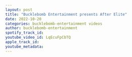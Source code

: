 ```yaml
---
layout: post
title: "Bucklebomb Entertainment presents After Elite"
date: 2022-10-20
categories: bucklebomb-entertainment videos
author: bucklebomb-entertainment
spotify_track_id: 
youtube_video_id: LqEcuFpCbTQ
apple_track_id: 
youtube_metadata: 
---
```

